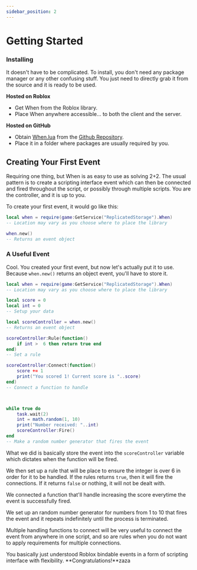 ```yaml
---
sidebar_position: 2
---
```


# Getting Started

### Installing

It doesn't have to be complicated. To install, you don't need any package manager or any other confusing stuff. You just need to directly grab it from the source and it is ready to be used.

**Hosted on Roblox**

- Get When from the Roblox library.
- Place When anywhere accessible... to both the client and the server.

**Hosted on GitHub**

- Obtain [When.lua](https://raw.githubusercontent.com/nvthane/When/main/When.lua) from the [Github Repository](https://github.com/nvthane/When/tree/main).
- Place it in a folder where packages are usually required by you.

## Creating Your First Event

Requiring one thing, but When is as easy to use as solving 2+2. The usual pattern is to create a scripting interface event which can then be connected and fired throughout the script, or possibly through multiple scripts. You are the controller, and it is up to you.

To create your first event, it would go like this:

```lua
local when = require(game:GetService("ReplicatedStorage").When)
-- Location may vary as you choose where to place the library

when.new()
-- Returns an event object
```

### A Useful Event

Cool. You created your first event, but now let's actually put it to use. Because `when.new()` returns an object event, you'll have to store it.
```lua
local when = require(game:GetService("ReplicatedStorage").When)
-- Location may vary as you choose where to place the library

local score = 0
local int = 0
-- Setup your data

local scoreController = when.new()
-- Returns an event object

scoreController:Rule(function()
    if int >  6 then return true end
end)
-- Set a rule

scoreController:Connect(function()
    score += 1
    print("You scored 1! Current score is "..score)
end)
-- Connect a function to handle



while true do
    task.wait(2)
    int = math.random(1, 10)
    print("Number received: "..int)
    scoreController:Fire()
end
-- Make a random number generator that fires the event
```

What we did is basically store the event into the `scoreController` variable which dictates when the function will be fired.

We then set up a rule that will be place to ensure the integer is over 6 in order for it to be handled. If the rules returns `true`, then it will fire the connections. If it returns `false` or nothing, it will not be dealt with.

We connected a function that'll handle increasing the score everytime the event is successfully fired.

We set up an random number generator for numbers from 1 to 10 that fires the event and it repeats indefinitely until the process is terminated.

Multiple handling functions to connect will be very useful to connect the event from anywhere in one script, and so are rules when you do not want to apply requirements for multiple connections.

You basically just understood Roblox bindable events in a form of scripting interface with flexibility. **Congratulations!**zaza